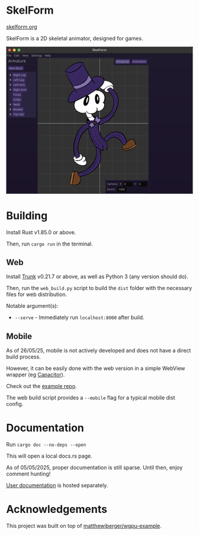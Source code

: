 # SkelForm

[skelform.org](https://skelform.org)

SkelForm is a 2D skeletal animator, designed for games.

![example](assets/example.png)

# Building

Install Rust v1.85.0 or above.

Then, run `cargo run` in the terminal.

## Web

Install [Trunk](https://trunkrs.dev) v0.21.7 or above, as well as Python 3 (any version should do).

Then, run the `web_build.py` script to build the `dist` folder with the necessary files for web distribution.

Notable argument(s):
* `--serve` - Immediately run `localhost:8000` after build.

## Mobile

As of 26/05/25, mobile is not actively developed and does not have a direct build process.

However, it can be easily done with the web version in a simple WebView wrapper (eg [Capacitor](https://capacitorjs.com/)).

Check out the [example repo](https://github.com/Retropaint/skelform_mobile).

The web build script provides a `--mobile` flag for a typical mobile dist config.

# Documentation

Run `cargo doc --no-deps --open`

This will open a local docs.rs page.

As of 05/05/2025, proper documentation is still sparse. Until then, enjoy comment hunting!

[User documentation](https://retropaint.github.io/skelform_user_docs/) is hosted separately.

# Acknowledgements

This project was built on top of [matthewjberger/wgpu-example](https://github.com/matthewjberger/wgpu-example).
